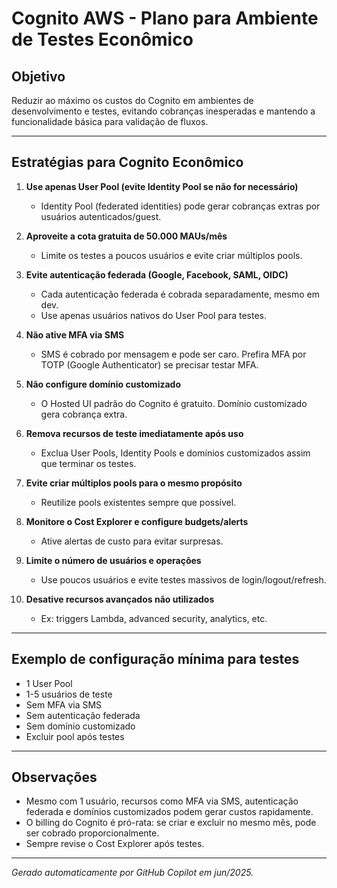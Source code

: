 # Cognito AWS - Plano para Ambiente de Testes Econômico

## Objetivo
Reduzir ao máximo os custos do Cognito em ambientes de desenvolvimento e testes, evitando cobranças inesperadas e mantendo a funcionalidade básica para validação de fluxos.

---

## Estratégias para Cognito Econômico

1. **Use apenas User Pool (evite Identity Pool se não for necessário)**
   - Identity Pool (federated identities) pode gerar cobranças extras por usuários autenticados/guest.

2. **Aproveite a cota gratuita de 50.000 MAUs/mês**
   - Limite os testes a poucos usuários e evite criar múltiplos pools.

3. **Evite autenticação federada (Google, Facebook, SAML, OIDC)**
   - Cada autenticação federada é cobrada separadamente, mesmo em dev.
   - Use apenas usuários nativos do User Pool para testes.

4. **Não ative MFA via SMS**
   - SMS é cobrado por mensagem e pode ser caro. Prefira MFA por TOTP (Google Authenticator) se precisar testar MFA.

5. **Não configure domínio customizado**
   - O Hosted UI padrão do Cognito é gratuito. Domínio customizado gera cobrança extra.

6. **Remova recursos de teste imediatamente após uso**
   - Exclua User Pools, Identity Pools e domínios customizados assim que terminar os testes.

7. **Evite criar múltiplos pools para o mesmo propósito**
   - Reutilize pools existentes sempre que possível.

8. **Monitore o Cost Explorer e configure budgets/alerts**
   - Ative alertas de custo para evitar surpresas.

9. **Limite o número de usuários e operações**
   - Use poucos usuários e evite testes massivos de login/logout/refresh.

10. **Desative recursos avançados não utilizados**
    - Ex: triggers Lambda, advanced security, analytics, etc.

---

## Exemplo de configuração mínima para testes
- 1 User Pool
- 1-5 usuários de teste
- Sem MFA via SMS
- Sem autenticação federada
- Sem domínio customizado
- Excluir pool após testes

---

## Observações
- Mesmo com 1 usuário, recursos como MFA via SMS, autenticação federada e domínios customizados podem gerar custos rapidamente.
- O billing do Cognito é pró-rata: se criar e excluir no mesmo mês, pode ser cobrado proporcionalmente.
- Sempre revise o Cost Explorer após testes.

---

*Gerado automaticamente por GitHub Copilot em jun/2025.*
